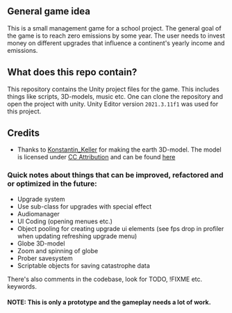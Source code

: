 ## General game idea
This is a small management game for a school project. 
The general goal of the game is to reach zero emissions by some year. The user needs to invest money on different upgrades that influence a continent's yearly income and emissions.

## What does this repo contain?
This repository contains the Unity project files for the game. This includes things like scripts, 3D-models, music etc. One can clone the repository and open the project with unity. Unity Editor version `2021.3.11f1` was used for this project.

## Credits
* Thanks to [Konstantin_Keller](https://sketchfab.com/Konstantin_Keller) for making the earth 3D-model. The model is licensed under [CC Attribution](https://creativecommons.org/licenses/by/4.0/) and can be found [here](https://sketchfab.com/3d-models/low-poly-earth-c99483d5e2a94ca8b4f3579145584beb#download)

### Quick notes about things that can be improved, refactored and or optimized in the future:
* Upgrade system
* Use sub-class for upgrades with special effect
* Audiomanager
* UI Coding (opening menues etc.)
* Object pooling for creating upgrade ui elements (see fps drop in profiler when updating refreshing upgrade menu)
* Globe 3D-model
* Zoom and spinning of globe
* Prober savesystem
* Scriptable objects for saving catastrophe data

There's also comments in the codebase, look for TODO, !FIXME etc. keywords.

#### NOTE: This is only a prototype and the gameplay needs a lot of work.
